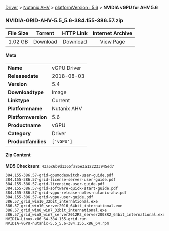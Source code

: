 
[Driver](/README.md)  >  [Nutanix AHV](/index/Driver/Nutanix_AHV.md)  >  [platformVersion : 5.6](/index/Driver/Nutanix_AHV/5.6.md)  >  **NVIDIA vGPU for AHV 5.6**


### NVIDIA-GRID-AHV-5.5_5.6-384.155-386.57.zip

| **File Size** | **Torrent**  | **HTTP Link** | **Internet Archive** |
|:-------------:|:------------:|:-------------:|:--------------------:|
| 1.02 GB |  [Download](https://archive.org/download/nvgpu_NVIDIA-GRID-AHV-5.5_5.6-384.155-386.57.zip/nvgpu_NVIDIA-GRID-AHV-5.5_5.6-384.155-386.57.zip_archive.torrent)       | [Download](https://archive.org/compress/nvgpu_NVIDIA-GRID-AHV-5.5_5.6-384.155-386.57.zip) | [View Page](https://archive.org/details/nvgpu_NVIDIA-GRID-AHV-5.5_5.6-384.155-386.57.zip)       |

#### Meta

<table>
<tr><td><strong>Name</strong></td><td>vGPU Driver</td></tr>
<tr><td><strong>Releasedate</strong></td><td>2018-08-03</td></tr>
<tr><td><strong>Version</strong></td><td>5.4</td></tr>
<tr><td><strong>Downloadtype</strong></td><td>Image</td></tr>
<tr><td><strong>Linktype</strong></td><td>Current</td></tr>
<tr><td><strong>Platformname</strong></td><td>Nutanix AHV</td></tr>
<tr><td><strong>Platformversion</strong></td><td>5.6</td></tr>
<tr><td><strong>Productname</strong></td><td>vGPU</td></tr>
<tr><td><strong>Category</strong></td><td>Driver</td></tr>
<tr><td><strong>Productfamilies</strong></td><td><code>['vGPU']</code></td></tr>
</table>

#### Zip Content

**MD5 Checksum**: `43a5c6b9d1365fa85e3a122233945ed7`

```text
384.155-386.57-grid-gpumodeswitch-user-guide.pdf
384.155-386.57-grid-license-server-user-guide.pdf
384.155-386.57-grid-licensing-user-guide.pdf
384.155-386.57-grid-software-quick-start-guide.pdf
384.155-386.57-grid-vgpu-release-notes-nutanix-ahv.pdf
384.155-386.57-grid-vgpu-user-guide.pdf
386.57_grid_win10_32bit_international.exe
386.57_grid_win10_server2016_64bit_international.exe
386.57_grid_win8_win7_32bit_international.exe
386.57_grid_win8_win7_server2012R2_server2008R2_64bit_international.exe
NVIDIA-Linux-x86_64-384.155-grid.run
NVIDIA-vGPU-nutanix-5.5_5.6-384.155.x86_64.rpm
```